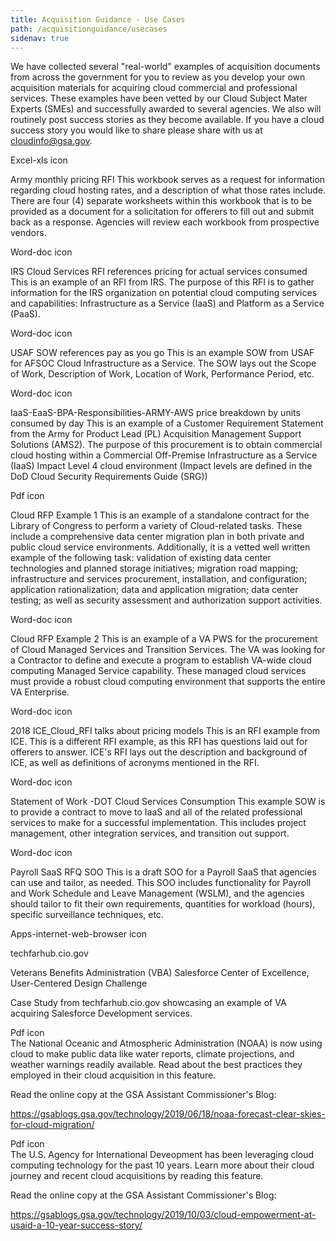 ```yaml
---
title: Acquisition Guidance - Use Cases
path: /acquisitionguidance/usecases
sidenav: true
---
```

We have collected several "real-world" examples of acquisition documents from across the government for you to review as you develop your own acquisition materials for acquiring cloud commercial and professional services. These examples have been vetted by our Cloud Subject Mater Experts (SMEs) and successfully awarded to several agencies.  We also will routinely post success stories as they become available.  If you have a cloud success story you would like to share please share with us at cloudinfo@gsa.gov.

 

Excel-xls icon

Army monthly pricing RFI 
This workbook serves as a request for information regarding cloud hosting rates, and a description of what those rates include. There are four (4) separate worksheets within this workbook that is to be provided as a document for a solicitation for offerers to fill out and submit back as a response. Agencies will review each workbook from prospective vendors.

Word-doc icon

IRS Cloud Services RFI references pricing for actual services consumed
This is an example of an RFI from IRS. The purpose of this RFI is to gather information for the IRS organization on potential cloud computing services and capabilities: Infrastructure as a Service (IaaS) and Platform as a Service (PaaS).

Word-doc icon

USAF SOW references pay as you go
This is an example SOW from USAF for AFSOC Cloud Infrastructure as a Service. The SOW lays out the Scope of Work, Description of Work, Location of Work, Performance Period, etc.

Word-doc icon

IaaS-EaaS-BPA-Responsibilities-ARMY-AWS price breakdown by units consumed by day
This is an example of a Customer Requirement Statement from the Army for Product Lead (PL) Acquisition Management Support Solutions (AMS2). The purpose of this procurement is to obtain commercial cloud hosting within a Commercial Off-Premise Infrastructure as a Service (IaaS) Impact Level 4 cloud environment (Impact levels are defined in the DoD Cloud Security Requirements Guide (SRG))

Pdf icon

Cloud RFP Example 1
This is an example of a standalone contract for the Library of Congress to perform a variety of Cloud-related tasks. These include a comprehensive data center migration plan in both private and public cloud service environments. Additionally, it is a vetted well written example of the following task: validation of existing data center technologies and planned storage initiatives; migration road mapping; infrastructure and services procurement, installation, and configuration; application rationalization; data and application migration; data center testing; as well as security assessment and authorization support activities.

Word-doc icon

Cloud RFP Example 2
This is an example of a VA PWS for the procurement of Cloud Managed Services and Transition Services. The VA was looking for a Contractor to define and execute a program to establish VA-wide cloud computing Managed Service capability. These managed cloud services must provide a robust cloud computing environment that supports the entire VA Enterprise.

Word-doc icon

2018 ICE_Cloud_RFI talks about pricing models
This is an RFI example from ICE. This is a different RFI example, as this RFI has questions laid out for offerers to answer. ICE's RFI lays out the description and background of ICE, as well as definitions of acronyms mentioned in the RFI.

Word-doc icon

Statement of Work -DOT Cloud Services Consumption
This example SOW is to provide a contract to move to IaaS and all of the related professional services to make for a successful implementation. This includes project management, other integration services, and transition out support.

Word-doc icon

Payroll SaaS RFQ SOO
This is a draft SOO for a Payroll SaaS that agencies can use and tailor, as needed. This SOO includes functionality for Payroll and Work Schedule and Leave Management (WSLM), and the agencies should tailor to fit their own requirements, quantities for workload (hours), specific surveillance techniques, etc.

Apps-internet-web-browser icon

techfarhub.cio.gov

Veterans Benefits Administration (VBA) Salesforce Center of Excellence, User-Centered Design Challenge

Case Study from techfarhub.cio.gov showcasing an example of VA acquiring Salesforce Development services.

Pdf icon	
The National Oceanic and Atmospheric Administration (NOAA) is now using cloud to make public data like water reports, climate projections, and weather warnings readily available. Read about the best practices they employed in their cloud acquisition in this feature. 

Read the online copy at the GSA Assistant Commissioner's Blog:

https://gsablogs.gsa.gov/technology/2019/06/18/noaa-forecast-clear-skies-for-cloud-migration/

Pdf icon	
The U.S. Agency for International Deveopment has been leveraging cloud computing technology for the past 10 years. Learn more about their cloud journey and recent cloud acquisitions by reading this feature. 

Read the online copy at the GSA Assistant Commissioner's Blog:

https://gsablogs.gsa.gov/technology/2019/10/03/cloud-empowerment-at-usaid-a-10-year-success-story/